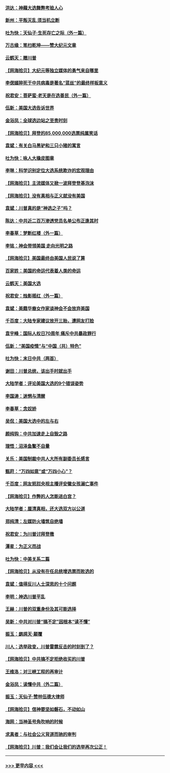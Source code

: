 #### [洪达：神藉大选舞弊考验人心](../pages/nsc993/n12631962.md?t=12192051) 
#### [新州：平叛灭乱  须当机立断](../pages/nsc993/n12631946.md?t=12192051) 
#### [吐为快：天仙子‧生死存亡之际（外一篇）](../pages/nsc993/n12631927.md?t=12192051) 
#### [万古缘：笔扫乾坤——赞大纪元文章](../pages/nsc993/n12631922.md?t=12192051) 
#### [云鹤天：赠川普](../pages/nsc993/n12631823.md?t=12192051) 
#### [【网海拾贝】大纪元等独立媒体的勇气来自哪里](../pages/nsc993/n12629961.md?t=12192051) 
#### [李偲嫣猝死于中共病毒是著名“蓝丝”的最终样板意义](../pages/nsc993/n12628812.md?t=12192051) 
#### [祝君安：菩萨蛮·老天是在选善民（外一篇）](../pages/nsc993/n12628793.md?t=12192051) 
#### [伍新：美国大选告诉世界](../pages/nsc993/n12628768.md?t=12192051) 
#### [金浴凤：全球选边站之至贵时刻](../pages/nsc993/n12627318.md?t=12192051) 
#### [【网海拾贝】拜登的85,000,000选票纯属笑话](../pages/nsc993/n12626569.md?t=12192051) 
#### [袁斌：有关白马黑驴和三只小猪的寓言](../pages/nsc993/n12626198.md?t=12192051) 
#### [吐为快：咏人大橡皮图章](../pages/nsc993/n12624470.md?t=12192051) 
#### [李琳：科学识别定位大选系统欺诈的宏观理由](../pages/nsc993/n12624340.md?t=12192051) 
#### [【网海拾贝】主流媒体又掀一波拜登登基泡沫](../pages/nsc993/n12624000.md?t=12192051) 
#### [【网海拾贝】没有真相与正义就没有美国](../pages/nsc993/n12621885.md?t=12192051) 
#### [袁斌：川普真的是“神选之子”吗？](../pages/nsc993/n12621749.md?t=12192051) 
#### [陈达：中共近二百万渗透党员名单公布正逢其时](../pages/nsc993/n12620870.md?t=12192051) 
#### [李春草：梦断红楼（外一篇）](../pages/nsc993/n12619122.md?t=12192051) 
#### [李铭：神会带领美国 走向光明之路](../pages/nsc993/n12618584.md?t=12192051) 
#### [【网海拾贝】美国最终由美国人民说了算](../pages/nsc993/n12617255.md?t=12192051) 
#### [百家姓：美国的命运代表着人类的命运](../pages/nsc993/n12615838.md?t=12192051) 
#### [云鹤天：美国大选](../pages/nsc993/n12615994.md?t=12192051) 
#### [祝君安：烛影摇红（外一篇）](../pages/nsc993/n12615975.md?t=12192051) 
#### [袁斌：美籍华裔女作家谈神会不会放弃美国](../pages/nsc993/n12615263.md?t=12192051) 
#### [千百度：大陆专家建议放开三胎，遭网友打脸](../pages/nsc993/n12614456.md?t=12192051) 
#### [袁宇峰：国际人权日70周年 痛斥中共暴政罪行](../pages/nsc993/n12611965.md?t=12192051) 
#### [伍新：“美国疫情”与“中国（共）特色”](../pages/nsc993/n12611463.md?t=12192051) 
#### [吐为快：末日中共（两首）](../pages/nsc993/n12611461.md?t=12192051) 
#### [谢田：川普总统，该出手时就出手](../pages/nsc993/n12610905.md?t=12192051) 
#### [大陆学者：评论美国大选的9个错误姿势](../pages/nsc993/n12609586.md?t=12192051) 
#### [李国涛：迷惘与清醒](../pages/nsc993/n12607532.md?t=12192051) 
#### [李春草：念奴娇](../pages/nsc993/n12607083.md?t=12192051) 
#### [吴侃：美国大选中的左与右](../pages/nsc993/n12607054.md?t=12192051) 
#### [颜纯钩：中共加速走上自毁之路](../pages/nsc993/n12606473.md?t=12192051) 
#### [理悟：沼泽鱼鳖不自量](../pages/nsc993/n12606454.md?t=12192051) 
#### [关乐：美国制裁中共人大所有副委员长感言](../pages/nsc993/n12606442.md?t=12192051) 
#### [甄莳：“万四如意”或“万四小心”？](../pages/nsc993/n12606091.md?t=12192051) 
#### [千百度：网友怒怼央视主播评安徽女孩溺亡事件](../pages/nsc993/n12605370.md?t=12192051) 
#### [【网海拾贝】作弊的人怎能进白宫？](../pages/nsc993/n12603546.md?t=12192051) 
#### [大陆学者：厘清真相，还大选双方以公道](../pages/nsc993/n12603475.md?t=12192051) 
#### [郑纯清：左媒防火墙筑自绝墙](../pages/nsc993/n12602226.md?t=12192051) 
#### [祝君安：为川普讨拜登檄](../pages/nsc993/n12602199.md?t=12192051) 
#### [潭星：为正义而战](../pages/nsc993/n12600926.md?t=12192051) 
#### [吐为快：中美关系二篇](../pages/nsc993/n12600908.md?t=12192051) 
#### [【网海拾贝】从没有在任总统增选票而败选的](../pages/nsc993/n12600435.md?t=12192051) 
#### [袁斌：值得反川人士深思的十个问题](../pages/nsc993/n12600332.md?t=12192051) 
#### [李明：神选川普平乱](../pages/nsc993/n12599751.md?t=12192051) 
#### [王赫：川普的双重身份及其可能选择](../pages/nsc993/n12599723.md?t=12192051) 
#### [吴新：中共对川普“搞不定”因根本“读不懂”](../pages/nsc993/n12599502.md?t=12192051) 
#### [振玉：鹧鸪天‧颠覆](../pages/nsc993/n12599494.md?t=12192051) 
#### [川人：选举政变，川普雷霆反击的时刻到了？](../pages/nsc993/n12599291.md?t=12192051) 
#### [【网海拾贝】中共搞不定拒绝收买的川普](../pages/nsc993/n12598955.md?t=12192051) 
#### [王维洛：对三峡工程的再审计](../pages/nsc993/n12598436.md?t=12192051) 
#### [金浴凤：读懂中共（外二篇）](../pages/nsc993/n12597943.md?t=12192051) 
#### [振玉：天仙子‧赞林伍德大律师](../pages/nsc993/n12597929.md?t=12192051) 
#### [【网海拾贝】信神要坚如磐石，不动如山](../pages/nsc993/n12597901.md?t=12192051) 
#### [海网：当神圣号角吹响的时候](../pages/nsc993/n12595891.md?t=12192051) 
#### [求真者：与社会公义背道而驰的审判](../pages/nsc993/n12595868.md?t=12192051) 
#### [【网海拾贝】川普：我们会让我们的选举再次公正！](../pages/nsc993/n12594930.md?t=12192051) 

----
#### [ >>> 更早内容 <<< ](../indexes/nsc993-earlier.md)
